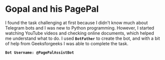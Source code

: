 # Gopal and his PagePal

I found the task challenging at first because I didn't know much about Telegram bots and I was new to Python programming. However, I started watching YouTube videos and checking online documents, which helped me understand what to do. I used **`BotFather`** to create the bot, and with a bit of help from Geeksforgeeks I was able to complete the task.

**`Bot Username: @PagePalAssistBot`**